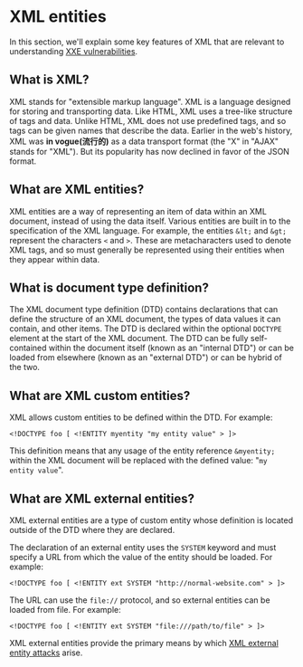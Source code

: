 # XML entities

In this section, we'll explain some key features of XML that are relevant to understanding [XXE vulnerabilities](https://portswigger.net/web-security/xxe).

## What is XML?

XML stands for "extensible markup language". XML is a language designed for storing and transporting data. Like HTML, XML uses a tree-like structure of tags and data. Unlike HTML, XML does not use predefined tags, and so tags can be given names that describe the data. Earlier in the web's history, XML was **in vogue(流行的)** as a data transport format (the "X" in "AJAX" stands for "XML"). But its popularity has now declined in favor of the JSON format.

## What are XML entities?

XML entities are a way of representing an item of data within an XML document, instead of using the data itself. Various entities are built in to the specification of the XML language. For example, the entities `&lt;` and `&gt;` represent the characters `<` and `>`. These are metacharacters used to denote XML tags, and so must generally be represented using their entities when they appear within data.

## What is document type definition?

The XML document type definition (DTD) contains declarations that can define the structure of an XML document, the types of data values it can contain, and other items. The DTD is declared within the optional `DOCTYPE` element at the start of the XML document. The DTD can be fully self-contained within the document itself (known as an "internal DTD") or can be loaded from elsewhere (known as an "external DTD") or can be hybrid of the two.

## What are XML custom entities?

XML allows custom entities to be defined within the DTD. For example:

```xml-dtd
<!DOCTYPE foo [ <!ENTITY myentity "my entity value" > ]>
```

This definition means that any usage of the entity reference `&myentity;` within the XML document will be replaced with the defined value: "`my entity value`".

## What are XML external entities?

XML external entities are a type of custom entity whose definition is located outside of the DTD where they are declared.

The declaration of an external entity uses the `SYSTEM` keyword and must specify a URL from which the value of the entity should be loaded. For example:

```xml-dtd
<!DOCTYPE foo [ <!ENTITY ext SYSTEM "http://normal-website.com" > ]>
```

The URL can use the `file://` protocol, and so external entities can be loaded from file. For example:

```xml-dtd
<!DOCTYPE foo [ <!ENTITY ext SYSTEM "file:///path/to/file" > ]>
```

XML external entities provide the primary means by which [XML external entity attacks](https://portswigger.net/web-security/xxe) arise.